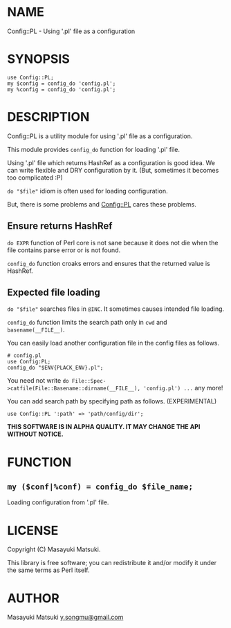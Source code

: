 # NAME

Config::PL - Using '.pl' file as a configuration

# SYNOPSIS

    use Config::PL;
    my $config = config_do 'config.pl';
    my %config = config_do 'config.pl';

# DESCRIPTION

Config::PL is a utility module for using '.pl' file as a configuration.

This module provides `config_do` function for loading '.pl' file.

Using '.pl' file which returns HashRef as a configuration is good idea.
We can write flexible and DRY configuration by it.
(But, sometimes it becomes too complicated :P)

`do "$file"` idiom is often used for loading configuration.

But, there is some problems and [Config::PL](http://search.cpan.org/perldoc?Config::PL) cares these problems.

## Ensure returns HashRef

`do EXPR` function of Perl core is not sane because it does not die
when the file contains parse error or is not found.

`config_do` function croaks errors and ensures that the returned value is HashRef.

## Expected file loading

`do "$file"` searches files in `@INC`. It sometimes causes intended file loading.

`config_do` function limits the search path only in `cwd` and `basename(__FILE__)`.

You can easily load another configuration file in the config files as follows.

    # config.pl
    use Config:PL;
    config_do "$ENV{PLACK_ENV}.pl";

You need not write `do File::Spec->catfile(File::Basename::dirname(__FILE__), 'config.pl') ...` any more!

You can add search path by specifying path as follows. (EXPERIMENTAL)

    use Config::PL ':path' => 'path/config/dir';

__THIS SOFTWARE IS IN ALPHA QUALITY. IT MAY CHANGE THE API WITHOUT NOTICE.__

# FUNCTION

## `my ($conf|%conf) = config_do $file_name;`

Loading configuration from '.pl' file.

# LICENSE

Copyright (C) Masayuki Matsuki.

This library is free software; you can redistribute it and/or modify
it under the same terms as Perl itself.

# AUTHOR

Masayuki Matsuki <y.songmu@gmail.com>
